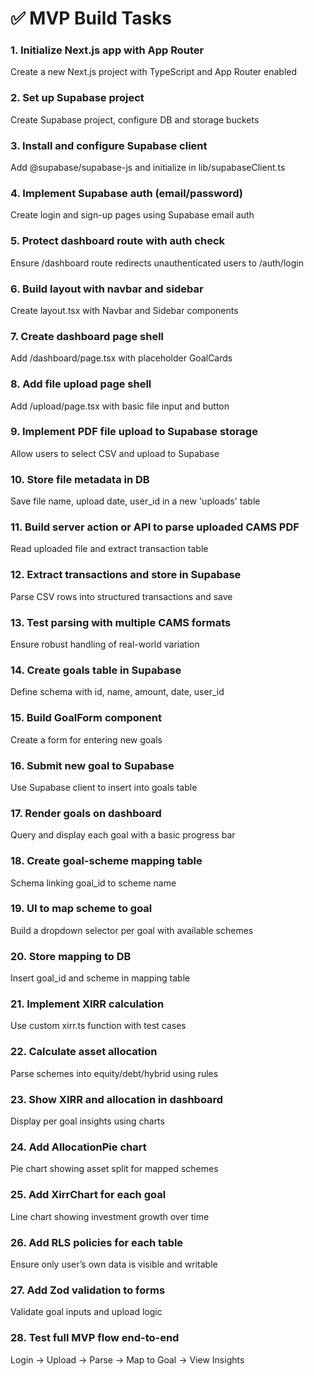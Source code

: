 # ✅ MVP Build Tasks

### 1. Initialize Next.js app with App Router
Create a new Next.js project with TypeScript and App Router enabled

### 2. Set up Supabase project
Create Supabase project, configure DB and storage buckets

### 3. Install and configure Supabase client
Add @supabase/supabase-js and initialize in lib/supabaseClient.ts

### 4. Implement Supabase auth (email/password)
Create login and sign-up pages using Supabase email auth

### 5. Protect dashboard route with auth check
Ensure /dashboard route redirects unauthenticated users to /auth/login

### 6. Build layout with navbar and sidebar
Create layout.tsx with Navbar and Sidebar components

### 7. Create dashboard page shell
Add /dashboard/page.tsx with placeholder GoalCards

### 8. Add file upload page shell
Add /upload/page.tsx with basic file input and button

### 9. Implement PDF file upload to Supabase storage
Allow users to select CSV and upload to Supabase

### 10. Store file metadata in DB
Save file name, upload date, user_id in a new 'uploads' table

### 11. Build server action or API to parse uploaded CAMS PDF
Read uploaded file and extract transaction table

### 12. Extract transactions and store in Supabase
Parse CSV rows into structured transactions and save

### 13. Test parsing with multiple CAMS formats
Ensure robust handling of real-world variation

### 14. Create goals table in Supabase
Define schema with id, name, amount, date, user_id

### 15. Build GoalForm component
Create a form for entering new goals

### 16. Submit new goal to Supabase
Use Supabase client to insert into goals table

### 17. Render goals on dashboard
Query and display each goal with a basic progress bar

### 18. Create goal-scheme mapping table
Schema linking goal_id to scheme name

### 19. UI to map scheme to goal
Build a dropdown selector per goal with available schemes

### 20. Store mapping to DB
Insert goal_id and scheme in mapping table

### 21. Implement XIRR calculation
Use custom xirr.ts function with test cases

### 22. Calculate asset allocation
Parse schemes into equity/debt/hybrid using rules

### 23. Show XIRR and allocation in dashboard
Display per goal insights using charts

### 24. Add AllocationPie chart
Pie chart showing asset split for mapped schemes

### 25. Add XirrChart for each goal
Line chart showing investment growth over time

### 26. Add RLS policies for each table
Ensure only user’s own data is visible and writable

### 27. Add Zod validation to forms
Validate goal inputs and upload logic

### 28. Test full MVP flow end-to-end
Login → Upload → Parse → Map to Goal → View Insights
